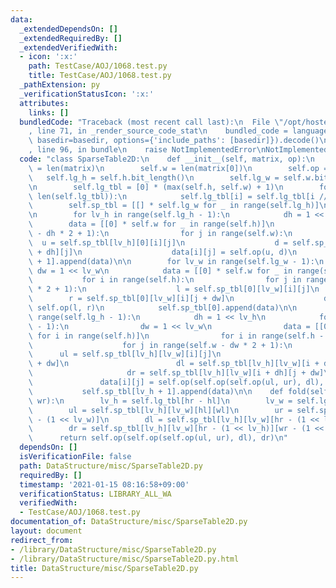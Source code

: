 ```yaml
---
data:
  _extendedDependsOn: []
  _extendedRequiredBy: []
  _extendedVerifiedWith:
  - icon: ':x:'
    path: TestCase/AOJ/1068.test.py
    title: TestCase/AOJ/1068.test.py
  _pathExtension: py
  _verificationStatusIcon: ':x:'
  attributes:
    links: []
  bundledCode: "Traceback (most recent call last):\n  File \"/opt/hostedtoolcache/Python/3.9.1/x64/lib/python3.9/site-packages/onlinejudge_verify/documentation/build.py\"\
    , line 71, in _render_source_code_stat\n    bundled_code = language.bundle(stat.path,\
    \ basedir=basedir, options={'include_paths': [basedir]}).decode()\n  File \"/opt/hostedtoolcache/Python/3.9.1/x64/lib/python3.9/site-packages/onlinejudge_verify/languages/python.py\"\
    , line 96, in bundle\n    raise NotImplementedError\nNotImplementedError\n"
  code: "class SparseTable2D:\n    def __init__(self, matrix, op):\n        self.h\
    \ = len(matrix)\n        self.w = len(matrix[0])\n        self.op = op\n     \
    \   self.lg_h = self.h.bit_length()\n        self.lg_w = self.w.bit_length()\n\
    \n        self.lg_tbl = [0] * (max(self.h, self.w) + 1)\n        for i in range(2,\
    \ len(self.lg_tbl)):\n            self.lg_tbl[i] = self.lg_tbl[i // 2] + 1\n\n\
    \        self.sp_tbl = [[] * self.lg_w for _ in range(self.lg_h)]\n        self.sp_tbl[0].append(matrix)\n\
    \n        for lv_h in range(self.lg_h - 1):\n            dh = 1 << lv_h\n    \
    \        data = [[0] * self.w for _ in range(self.h)]\n            for i in range(self.h\
    \ - dh * 2 + 1):\n                for j in range(self.w):\n                  \
    \  u = self.sp_tbl[lv_h][0][i][j]\n                    d = self.sp_tbl[lv_h][0][i\
    \ + dh][j]\n                    data[i][j] = self.op(u, d)\n            self.sp_tbl[lv_h\
    \ + 1].append(data)\n\n        for lv_w in range(self.lg_w - 1):\n           \
    \ dw = 1 << lv_w\n            data = [[0] * self.w for _ in range(self.h)]\n \
    \           for i in range(self.h):\n                for j in range(self.w - dw\
    \ * 2 + 1):\n                    l = self.sp_tbl[0][lv_w][i][j]\n            \
    \        r = self.sp_tbl[0][lv_w][i][j + dw]\n                    data[i][j] =\
    \ self.op(l, r)\n            self.sp_tbl[0].append(data)\n\n        for lv_h in\
    \ range(self.lg_h - 1):\n            dh = 1 << lv_h\n            for lv_w in range(self.lg_w\
    \ - 1):\n                dw = 1 << lv_w\n                data = [[0] * self.w\
    \ for i in range(self.h)]\n                for i in range(self.h - dh * 2 + 1):\n\
    \                    for j in range(self.w - dw * 2 + 1):\n                  \
    \      ul = self.sp_tbl[lv_h][lv_w][i][j]\n                        ur = self.sp_tbl[lv_h][lv_w][i][j\
    \ + dw]\n                        dl = self.sp_tbl[lv_h][lv_w][i + dh][j]\n   \
    \                     dr = self.sp_tbl[lv_h][lv_w][i + dh][j + dw]\n         \
    \               data[i][j] = self.op(self.op(self.op(ul, ur), dl), dr)\n     \
    \           self.sp_tbl[lv_h + 1].append(data)\n\n    def fold(self, hl, hr, wl,\
    \ wr):\n        lv_h = self.lg_tbl[hr - hl]\n        lv_w = self.lg_tbl[wr - wl]\n\
    \        ul = self.sp_tbl[lv_h][lv_w][hl][wl]\n        ur = self.sp_tbl[lv_h][lv_w][hl][wr\
    \ - (1 << lv_w)]\n        dl = self.sp_tbl[lv_h][lv_w][hr - (1 << lv_h)][wl]\n\
    \        dr = self.sp_tbl[lv_h][lv_w][hr - (1 << lv_h)][wr - (1 << lv_w)]\n  \
    \      return self.op(self.op(self.op(ul, ur), dl), dr)\n"
  dependsOn: []
  isVerificationFile: false
  path: DataStructure/misc/SparseTable2D.py
  requiredBy: []
  timestamp: '2021-01-15 08:16:58+09:00'
  verificationStatus: LIBRARY_ALL_WA
  verifiedWith:
  - TestCase/AOJ/1068.test.py
documentation_of: DataStructure/misc/SparseTable2D.py
layout: document
redirect_from:
- /library/DataStructure/misc/SparseTable2D.py
- /library/DataStructure/misc/SparseTable2D.py.html
title: DataStructure/misc/SparseTable2D.py
---
```

